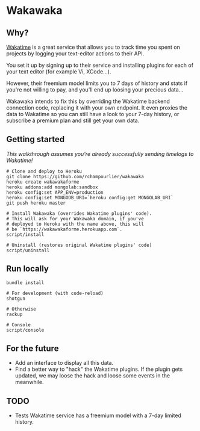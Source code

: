# Wakawaka

## Why?

[Wakatime](https://wakatime.com) is a great service that allows you to track time you spent on projects by logging your text-editor actions to their API.

You set it up by signing up to their service and installing plugins for each of your text editor (for example Vi, XCode...).

However, their freemium model limits you to 7 days of history and stats if you're not willing to pay, and you'll end up loosing your precious data...

Wakawaka intends to fix this by overriding the Wakatime backend connection code, replacing it with your own endpoint. It even proxies the data to Wakatime so you can still have a look to your 7-day history, or subscribe a premium plan and still get your own data.

## Getting started

_This walkthrough assumes you're already successfully sending timelogs to Wakatime!_

```
# Clone and deploy to Heroku
git clone https://github.com/rchampourlier/wakawaka
heroku create wakawakaforme
heroku addons:add mongolab:sandbox
heroku config:set APP_ENV=production
heroku config:set MONGODB_URI=`heroku config:get MONGOLAB_URI`
git push heroku master

# Install Wakawaka (overrides Wakatime plugins' code).
# This will ask for your Wakawaka domain, if you've
# deployed to Heroku with the name above, this will
# be `https://wakawakaforme.herokuapp.com`.
script/install

# Uninstall (restores original Wakatime plugins' code)
script/uninstall
```

## Run locally

```
bundle install

# For development (with code-reload)
shotgun

# Otherwise
rackup

# Console
script/console
```

## For the future

- Add an interface to display all this data.
- Find a better way to "hack" the Wakatime plugins. If the plugin gets updated, we may loose the hack and loose some events in the meanwhile.

## TODO

- Tests
Wakatime service has a freemium model with a 7-day limited history.
